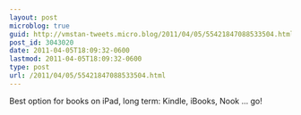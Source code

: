 ```yaml
---
layout: post
microblog: true
guid: http://vmstan-tweets.micro.blog/2011/04/05/55421847088533504.html
post_id: 3043020
date: 2011-04-05T18:09:32-0600
lastmod: 2011-04-05T18:09:32-0600
type: post
url: /2011/04/05/55421847088533504.html
---
```

Best option for books on iPad, long term: Kindle, iBooks, Nook ... go!
